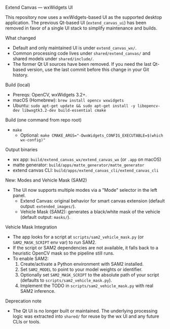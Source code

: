 Extend Canvas — wxWidgets UI

This repository now uses a wxWidgets-based UI as the supported desktop application. The previous Qt-based UI (`extend_canvas_ui`) has been removed in favor of a single UI stack to simplify maintenance and builds.

What changed
- Default and only maintained UI is under `extend_canvas_wx/`.
- Common processing code lives under `shared/extend_canvas/` and shared models under `shared/include/`.
- The former Qt UI sources have been removed. If you need the last Qt-based version, use the last commit before this change in your Git history.

Build (local)
- Prereqs: OpenCV, wxWidgets 3.2+.
- macOS (Homebrew): `brew install opencv wxwidgets`
- Ubuntu: `sudo apt-get update && sudo apt-get install -y libopencv-dev libwxgtk3.2-dev build-essential cmake`

Build (one command from repo root)
- `make`
  - Optional: `make CMAKE_ARGS="-DwxWidgets_CONFIG_EXECUTABLE=$(which wx-config)"`

Output binaries
- wx app: `build/extend_canvas_wx/extend_canvas_wx` (or `.app` on macOS)
- matte generator: `build/apps/matte_generator/matte_generator`
- extend canvas CLI: `build/apps/extend_canvas_cli/extend_canvas_cli`

New: Modes and Vehicle Mask (SAM2)
- The UI now supports multiple modes via a "Mode" selector in the left panel.
  - Extend Canvas: original behavior for smart canvas extension (default output: `extended_images/`).
  - Vehicle Mask (SAM2): generates a black/white mask of the vehicle (default output: `masks/`).

Vehicle Mask Integration
- The app looks for a script at `scripts/sam2_vehicle_mask.py` (or `SAM2_MASK_SCRIPT` env var) to run SAM2.
- If the script or SAM2 dependencies are not available, it falls back to a heuristic OpenCV mask so the pipeline still runs.
- To enable SAM2:
  1. Create/activate a Python environment with SAM2 installed.
  2. Set `SAM2_MODEL` to point to your model weights or identifier.
  3. Optionally set `SAM2_MASK_SCRIPT` to the absolute path of your script (defaults to `scripts/sam2_vehicle_mask.py`).
  4. Implement the TODO in `scripts/sam2_vehicle_mask.py` with real SAM2 inference.


Deprecation note
- The Qt UI is no longer built or maintained. The underlying processing logic was extracted into `shared/` for reuse by the wx UI and any future CLIs or tools.
